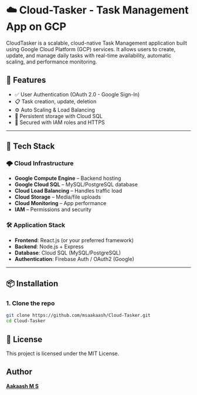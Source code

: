 # ☁️ Cloud-Tasker - Task Management App on GCP
 
 CloudTasker is a scalable, cloud-native Task Management application built using Google Cloud Platform (GCP) services. It allows users to create, update, and manage daily tasks with real-time availability, automatic scaling, and performance monitoring.
 
 
 ## 🚀 Features
 
 - ✅ User Authentication (OAuth 2.0 - Google Sign-In)
 - 📋 Task creation, update, deletion
 - ⚙️ Auto Scaling & Load Balancing
 - 💾 Persistent storage with Cloud SQL
 - 🔐 Secured with IAM roles and HTTPS
 
 ---
 
 ## 🧱 Tech Stack
 
 ### 🌩️ Cloud Infrastructure
 - **Google Compute Engine** – Backend hosting
 - **Google Cloud SQL** – MySQL/PostgreSQL database
 - **Cloud Load Balancing** – Handles traffic load
 - **Cloud Storage** – Media/file uploads
 - **Cloud Monitoring** – App performance
 - **IAM** – Permissions and security
 
 ### 🛠️ Application Stack
 - **Frontend**: React.js (or your preferred framework)
 - **Backend**: Node.js + Express
 - **Database**: Cloud SQL (MySQL/PostgreSQL)
 - **Authentication**: Firebase Auth / OAuth2 (Google)
 
 ---
 
 ## 📦 Installation
 
 ### 1. Clone the repo
 ```bash
 git clone https://github.com/msaakaash/Cloud-Tasker.git
 cd Cloud-Tasker
 
 ```
 
 ## 📜 License
 This project is licensed under the MIT License.
 
 
 
 ## Author
 [**Aakaash M S**](https://github.com/msaakaash)
 
